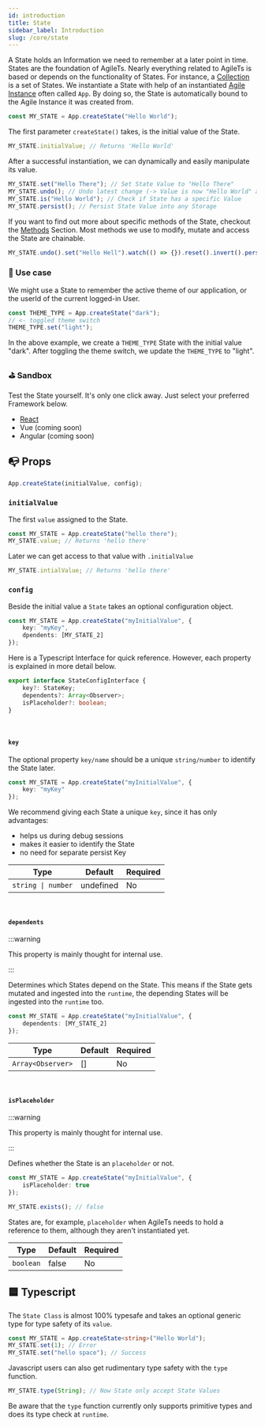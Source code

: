 ```yaml
---
id: introduction
title: State
sidebar_label: Introduction
slug: /core/state
---
```


A State holds an Information we need to remember at a later point in time.
States are the foundation of AgileTs. 
Nearly everything related to AgileTs is based or depends on the functionality of States.
For instance, a [Collection](../collection/Introduction.md) is a set of States.
We instantiate a State with help of an instantiated [Agile Instance](../agile-instance/Introduction.md) often called `App`.
By doing so, the State is automatically bound to the Agile Instance it was created from.
```ts
const MY_STATE = App.createState("Hello World");
```
The first parameter `createState()` takes, is the initial value of the State.
```ts
MY_STATE.initialValue; // Returns 'Hello World'
```
After a successful instantiation, we can dynamically and easily manipulate its value.
```ts
MY_STATE.set("Hello There"); // Set State Value to "Hello There"
MY_STATE.undo(); // Undo latest change (-> Value is now "Hello World" again)
MY_STATE.is("Hello World"); // Check if State has a specific Value
MY_STATE.persist(); // Persist State Value into any Storage
```
If you want to find out more about specific methods of the State, checkout the [Methods](./Methods.md) Section.
Most methods we use to modify, mutate and access the State are chainable.
```ts
MY_STATE.undo().set("Hello Hell").watch(() => {}).reset().invert().persist().type(String);
```


### 🔨 Use case
We might use a State to remember the active theme of our application,
or the userId of the  current logged-in User.
```ts
const THEME_TYPE = App.createState("dark");
// <- toggled theme switch
THEME_TYPE.set("light");
```
In the above example, we create a `THEME_TYPE` State with the initial value "dark".
After toggling the theme switch, we update the `THEME_TYPE` to "light".


### ⛳️ Sandbox
Test the State yourself. It's only one click away. Just select your preferred Framework below.
- [React](https://codesandbox.io/s/agilets-first-state-f12cz)
- Vue (coming soon)
- Angular (coming soon)


## 📭 Props

```ts
App.createState(initialValue, config);
```

### `initialValue`

The first `value` assigned to the State.
```ts {1}
const MY_STATE = App.createState("hello there");
MY_STATE.value; // Returns 'hello there'
```
Later we can get access to that value with `.initialValue`
```ts
MY_STATE.intialValue; // Returns 'hello there'
```

### `config`

Beside the initial value a `State` takes an optional configuration object.
```ts
const MY_STATE = App.createState("myInitialValue", {
    key: "myKey",
    dpendents: [MY_STATE_2]
});
```
Here is a Typescript Interface for quick reference. However,
each property is explained in more detail below.
```ts
export interface StateConfigInterface {
    key?: StateKey;
    dependents?: Array<Observer>;
    isPlaceholder?: boolean;
}
```

<br/>

#### `key`

The optional property `key/name` should be a unique `string/number` to identify the State later.
```ts
const MY_STATE = App.createState("myInitialValue", {
    key: "myKey"
});
```
We recommend giving each State a unique `key`, since it has only advantages:
- helps us during debug sessions
- makes it easier to identify the State
- no need for separate persist Key

| Type               | Default     | Required |
|--------------------|-------------|----------|
| `string \| number` | undefined   | No       |

<br/>

#### `dependents`

:::warning

This property is mainly thought for internal use.

:::

Determines which States depend on the State.
This means if the State gets mutated and ingested into the `runtime`,
the depending States will be ingested into the `runtime` too.
```ts
const MY_STATE = App.createState("myInitialValue", {
    dependents: [MY_STATE_2]
});
```

| Type              | Default     | Required |
|-------------------|-------------|----------|
| `Array<Observer>` | []          | No       |

<br/>

#### `isPlaceholder`

:::warning

This property is mainly thought for internal use.

:::

Defines whether the State is an `placeholder` or not.
```ts
const MY_STATE = App.createState("myInitialValue", {
    isPlaceholder: true
});

MY_STATE.exists(); // false
```
States are, for example, `placeholder` when AgileTs needs to hold a reference to them,
although they aren't instantiated yet.

| Type            | Default     | Required |
|-----------------|-------------|----------|
| `boolean`       | false       | No       |


## 🟦 Typescript

The `State Class` is almost 100% typesafe and takes an optional generic type for type safety of its `value`.
```ts {1}
const MY_STATE = App.createState<string>("Hello World");
MY_STATE.set(1); // Error
MY_STATE.set("hello space"); // Success
```
Javascript users can also get rudimentary type safety with the `type` function.
```ts
MY_STATE.type(String); // Now State only accept State Values
```
Be aware that the `type` function currently only supports primitive types and does its type check at `runtime`.
